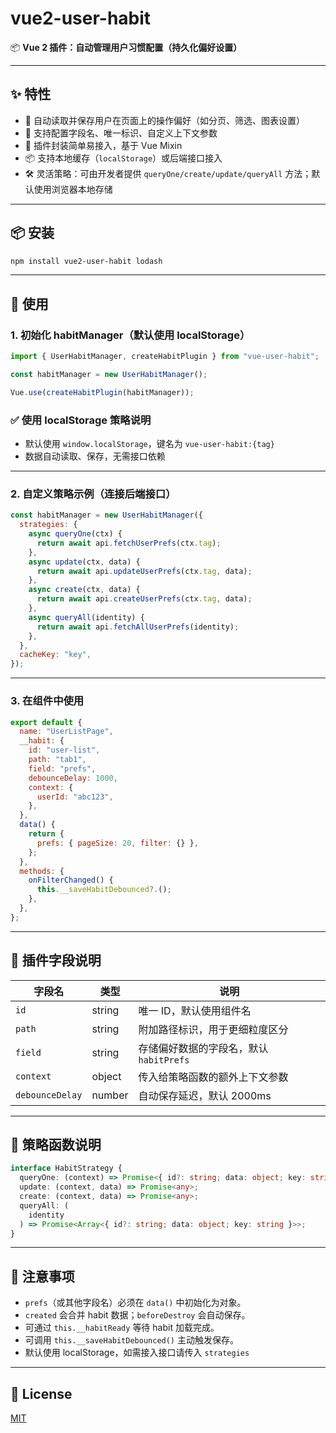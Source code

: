 # vue2-user-habit

📦 **Vue 2 插件：自动管理用户习惯配置（持久化偏好设置）**

---

## ✨ 特性

- 🔁 自动读取并保存用户在页面上的操作偏好（如分页、筛选、图表设置）
- 🔧 支持配置字段名、唯一标识、自定义上下文参数
- 🧩 插件封装简单易接入，基于 Vue Mixin
- 📦 支持本地缓存（`localStorage`）或后端接口接入
- 🛠 灵活策略：可由开发者提供 `queryOne/create/update/queryAll` 方法；默认使用浏览器本地存储

---

## 📦 安装

```bash
npm install vue2-user-habit lodash
```

---

## 🚀 使用

### 1. 初始化 habitManager（默认使用 localStorage）

```js
import { UserHabitManager, createHabitPlugin } from "vue-user-habit";

const habitManager = new UserHabitManager();

Vue.use(createHabitPlugin(habitManager));
```

### ✅ 使用 localStorage 策略说明

- 默认使用 `window.localStorage`，键名为 `vue-user-habit:{tag}`
- 数据自动读取、保存，无需接口依赖

---

### 2. 自定义策略示例（连接后端接口）

```js
const habitManager = new UserHabitManager({
  strategies: {
    async queryOne(ctx) {
      return await api.fetchUserPrefs(ctx.tag);
    },
    async update(ctx, data) {
      return await api.updateUserPrefs(ctx.tag, data);
    },
    async create(ctx, data) {
      return await api.createUserPrefs(ctx.tag, data);
    },
    async queryAll(identity) {
      return await api.fetchAllUserPrefs(identity);
    },
  },
  cacheKey: "key",
});
```

---

### 3. 在组件中使用

```js
export default {
  name: "UserListPage",
  __habit: {
    id: "user-list",
    path: "tab1",
    field: "prefs",
    debounceDelay: 1000,
    context: {
      userId: "abc123",
    },
  },
  data() {
    return {
      prefs: { pageSize: 20, filter: {} },
    };
  },
  methods: {
    onFilterChanged() {
      this.__saveHabitDebounced?.();
    },
  },
};
```

---

## 📘 插件字段说明

| 字段名          | 类型   | 说明                                    |
| --------------- | ------ | --------------------------------------- |
| `id`            | string | 唯一 ID，默认使用组件名                 |
| `path`          | string | 附加路径标识，用于更细粒度区分          |
| `field`         | string | 存储偏好数据的字段名，默认 `habitPrefs` |
| `context`       | object | 传入给策略函数的额外上下文参数          |
| `debounceDelay` | number | 自动保存延迟，默认 2000ms               |

---

## 🧠 策略函数说明

```ts
interface HabitStrategy {
  queryOne: (context) => Promise<{ id?: string; data: object; key: string }>;
  update: (context, data) => Promise<any>;
  create: (context, data) => Promise<any>;
  queryAll: (
    identity
  ) => Promise<Array<{ id?: string; data: object; key: string }>>;
}
```

---

## 📎 注意事项

- `prefs`（或其他字段名）必须在 `data()` 中初始化为对象。
- `created` 会合并 habit 数据；`beforeDestroy` 会自动保存。
- 可通过 `this.__habitReady` 等待 habit 加载完成。
- 可调用 `this.__saveHabitDebounced()` 主动触发保存。
- 默认使用 localStorage，如需接入接口请传入 `strategies`

---

## 📄 License

[MIT](./LICENSE)
